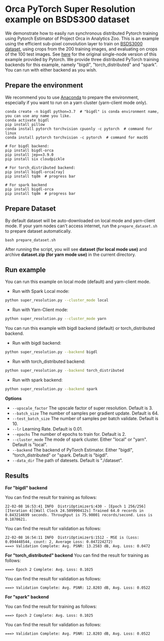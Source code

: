 # Orca PyTorch Super Resolution example on BSDS300 dataset

We demonstrate how to easily run synchronous distributed Pytorch training using Pytorch Estimator of Project Orca in Analytics Zoo. This is an example using the efficient sub-pixel convolution layer to train on [BSDS3000 dataset](https://www2.eecs.berkeley.edu/Research/Projects/CS/vision/bsds/), using crops from the 200 training images, and evaluating on crops of the 100 test images. See [here](https://github.com/pytorch/examples/tree/master/super_resolution) for the original single-node version of this example provided by Pytorch. We provide three distributed PyTorch training backends for this example, namely "bigdl", "torch_distributed" and "spark". You can run with either backend as you wish.

## Prepare the environment
We recommend you to use [Anaconda](https://www.anaconda.com/distribution/#linux) to prepare the environment, especially if you want to run on a yarn cluster (yarn-client mode only).
```
conda create -n bigdl python=3.7  # "bigdl" is conda environment name, you can use any name you like.
conda activate bigdl
pip install pillow
conda install pytorch torchvision cpuonly -c pytorch  # command for linux
conda install pytorch torchvision -c pytorch  # command for macOS

# For bigdl backend:
pip install bigdl-orca
pip install jep==3.9.0
pip install six cloudpickle

# For torch_distributed backend:
pip install bigdl-orca[ray]
pip install tqdm  # progress bar

# For spark backend
pip install bigdl-orca
pip install tqdm  # progress bar
```

## Prepare Dataset
By default dataset will be auto-downloaded on local mode and yarn-client mode.
If your yarn nodes can't access internet, run the `prepare_dataset.sh` to prepare dataset automatically.
```
bash prepare_dataset.sh
```
After running the script, you will see  **dataset (for local mode use)** and archive **dataset.zip (for yarn mode use)** in the current directory.

## Run example
You can run this example on local mode (default) and yarn-client mode.

- Run with Spark Local mode:
```bash
python super_resolution.py --cluster_mode local
```

- Run with Yarn-Client mode:
```bash
python super_resolution.py --cluster_mode yarn
```

You can run this example with bigdl backend (default) or torch_distributed backend. 

- Run with bigdl backend:
```bash
python super_resolution.py --backend bigdl
```

- Run with torch_distributed backend:
```bash
python super_resolution.py --backend torch_distributed
```

- Run with spark backend:
```bash
python super_resolution.py --backend spark
```

**Options**
* `--upscale_factor` The upscale factor of super resolution. Default is 3.
* `--batch_size` The number of samples per gradient update. Default is 64.
* `--test_batch_size` The number of samples per batch validate. Default is 10.
* `--lr` Learning Rate. Default is 0.01.
* `--epochs` The number of epochs to train for. Default is 2.
* `--cluster_mode` The mode of spark cluster. Either "local" or "yarn". Default is "local".
* `--backend` The backend of PyTorch Estimator. Either "bigdl", "torch_distributed" or "spark. Default is "bigdl".
* `--data_dir` The path of datesets. Default is "./dataset".

## Results

**For "bigdl" backend**

You can find the result for training as follows:
```
22-02-08 16:53:41 INFO  DistriOptimizer$:430 - [Epoch 1 256/256][Iteration 4][Wall Clock 24.509990412s] Trained 64.0 records in 0.843214699 seconds. Throughput is 75.90001 records/second. Loss is 0.1878621.
```
You can find the result for validation as follows:
```
22-02-08 16:54:11 INFO  DistriOptimizer$:1512 - MSE is (Loss: 0.094448544, count: 2, Average Loss: 0.047224272)
===> Validation Complete: Avg. PSNR: 13.2583 dB, Avg. Loss: 0.0472
```

**For "torch_distributed" backend**
You can find the result for training as follows:
```
===> Epoch 2 Complete: Avg. Loss: 0.1025
```
You can find the result for validation as follows:
```
===> Validation Complete: Avg. PSNR: 12.8203 dB, Avg. Loss: 0.0522
```

**For "spark" backend**

You can find the result for training as follows:
```
===> Epoch 2 Complete: Avg. Loss: 0.1025
```
You can find the result for validation as follows:
```
===> Validation Complete: Avg. PSNR: 12.8203 dB, Avg. Loss: 0.0522
```
